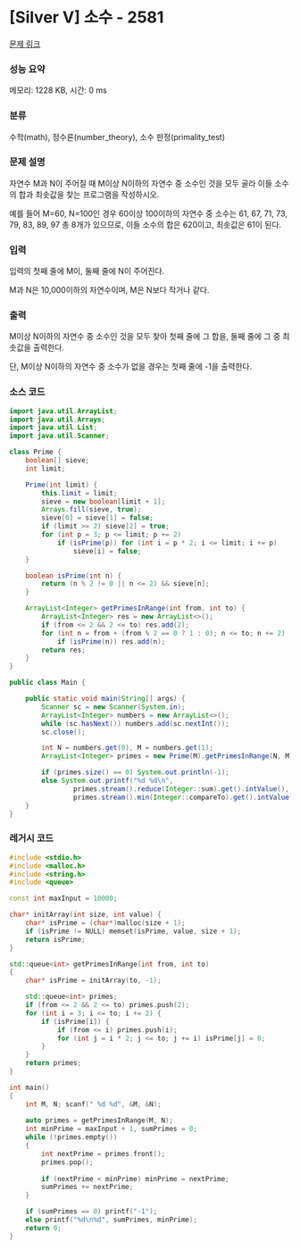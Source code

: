 # [Silver V] 소수 - 2581 

[문제 링크](https://www.acmicpc.net/problem/2581) 

### 성능 요약

메모리: 1228 KB, 시간: 0 ms

### 분류

수학(math), 정수론(number_theory), 소수 판정(primality_test)

### 문제 설명

<p>자연수 M과 N이 주어질 때 M이상 N이하의 자연수 중 소수인 것을 모두 골라 이들 소수의 합과 최솟값을 찾는 프로그램을 작성하시오.</p>

<p>예를 들어 M=60, N=100인 경우 60이상 100이하의 자연수 중 소수는 61, 67, 71, 73, 79, 83, 89, 97 총 8개가 있으므로, 이들 소수의 합은 620이고, 최솟값은 61이 된다.</p>

### 입력 

 <p>입력의 첫째 줄에 M이, 둘째 줄에 N이 주어진다.</p>

<p>M과 N은 10,000이하의 자연수이며, M은 N보다 작거나 같다.</p>

### 출력 

 <p>M이상 N이하의 자연수 중 소수인 것을 모두 찾아 첫째 줄에 그 합을, 둘째 줄에 그 중 최솟값을 출력한다. </p>

<p>단, M이상 N이하의 자연수 중 소수가 없을 경우는 첫째 줄에 -1을 출력한다.</p>



### 소스 코드

```java
import java.util.ArrayList;
import java.util.Arrays;
import java.util.List;
import java.util.Scanner;

class Prime {
    boolean[] sieve;
    int limit;

    Prime(int limit) {
        this.limit = limit;
        sieve = new boolean[limit + 1];
        Arrays.fill(sieve, true);
        sieve[0] = sieve[1] = false;
        if (limit >= 2) sieve[2] = true;
        for (int p = 3; p <= limit; p += 2)
            if (isPrime(p)) for (int i = p * 2; i <= limit; i += p)
                sieve[i] = false;
    }

    boolean isPrime(int n) {
        return (n % 2 != 0 || n <= 2) && sieve[n];
    }

    ArrayList<Integer> getPrimesInRange(int from, int to) {
        ArrayList<Integer> res = new ArrayList<>();
        if (from <= 2 && 2 <= to) res.add(2);
        for (int n = from + (from % 2 == 0 ? 1 : 0); n <= to; n += 2)
            if (isPrime(n)) res.add(n);
        return res;
    }
}

public class Main {

    public static void main(String[] args) {
        Scanner sc = new Scanner(System.in);
        ArrayList<Integer> numbers = new ArrayList<>();
        while (sc.hasNext()) numbers.add(sc.nextInt());
        sc.close();

        int N = numbers.get(0), M = numbers.get(1);
        ArrayList<Integer> primes = new Prime(M).getPrimesInRange(N, M);

        if (primes.size() == 0) System.out.println(-1);
        else System.out.printf("%d %d\n",
                primes.stream().reduce(Integer::sum).get().intValue(),
                primes.stream().min(Integer::compareTo).get().intValue());
    }
}
```



### 레거시 코드

```c++
#include <stdio.h>
#include <malloc.h>
#include <string.h>
#include <queue>

const int maxInput = 10000;

char* initArray(int size, int value) {
	char* isPrime = (char*)malloc(size + 1);
	if (isPrime != NULL) memset(isPrime, value, size + 1);
	return isPrime;
}

std::queue<int> getPrimesInRange(int from, int to)
{
	char* isPrime = initArray(to, -1);

	std::queue<int> primes;
	if (from <= 2 && 2 <= to) primes.push(2);
	for (int i = 3; i <= to; i += 2) {
		if (isPrime[i]) {
			if (from <= i) primes.push(i);
			for (int j = i * 2; j <= to; j += i) isPrime[j] = 0;
		}
	}
	return primes;
}

int main()
{
	int M, N; scanf(" %d %d", &M, &N);
	
	auto primes = getPrimesInRange(M, N);
	int minPrime = maxInput + 1, sumPrimes = 0;
	while (!primes.empty())
	{
		int nextPrime = primes.front();
		primes.pop();
		
		if (nextPrime < minPrime) minPrime = nextPrime;
		sumPrimes += nextPrime;
	}

	if (sumPrimes == 0) printf("-1");
	else printf("%d\n%d", sumPrimes, minPrime);
	return 0;
}
```
